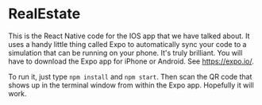 # RealEstate
This is the React Native code for the IOS app that we have talked about.  It uses a handy little thing called Expo to automatically sync your code to a simulation that can be running on your phone.  It's truly brilliant.  You will have to download the Expo app for iPhone or Android.  See https://expo.io/.

To run it, just type `npm install` and `npm start`.  Then scan the QR code that shows up in the terminal window from within the Expo app.  Hopefully it will work. 


